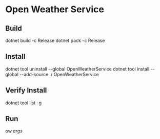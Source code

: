 # Open Weather Service

## Build

dotnet build -c Release
dotnet pack -c Release


## Install

dotnet tool uninstall --global OpenWeatherService
dotnet tool install --global --add-source ./ OpenWeatherService


## Verify Install

dotnet tool list -g


## Run

ow *args*

